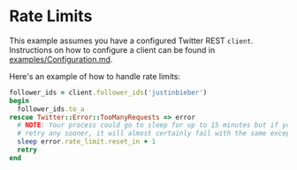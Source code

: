 # Rate Limits

This example assumes you have a configured Twitter REST `client`. Instructions
on how to configure a client can be found in [examples/Configuration.md][cfg].

[cfg]: https://github.com/sferik/twitter/blob/master/examples/Configuration.md

Here's an example of how to handle rate limits:

```ruby
follower_ids = client.follower_ids('justinbieber')
begin
  follower_ids.to_a
rescue Twitter::Error::TooManyRequests => error
  # NOTE: Your process could go to sleep for up to 15 minutes but if you
  # retry any sooner, it will almost certainly fail with the same exception.
  sleep error.rate_limit.reset_in + 1
  retry
end
```
